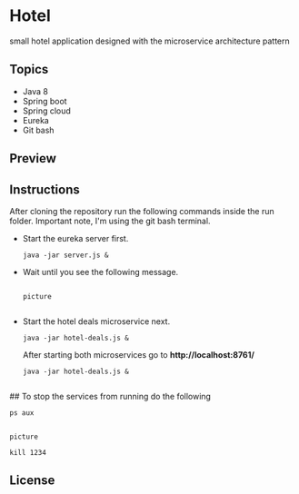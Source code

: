 # Hotel 

small  hotel  application designed  with the microservice  architecture pattern

## Topics
<ul>
  <li>Java 8 </li>
  <li>Spring boot</li>
  <li>Spring cloud</li>
  <li>Eureka</li>
  <li>Git bash</li>
</ul>

## Preview

## Instructions

<p>After cloning the repository run the following commands inside the run folder. Important note, I'm using the git bash 
  terminal.
</p>

<ul>
  <li>Start the eureka server first.
  
```
java -jar server.js &
```
  </li>
    <li> Wait until you see the following message. 
  
```

picture


```
  </li>
  <li>Start the hotel deals microservice next.

```
java -jar hotel-deals.js &
```
</li>After starting both microservices go to  <strong>http://localhost:8761/</strong>
  
  ```
java -jar hotel-deals.js &


```    
</ul>  
## To stop the services from running do the following

```
ps aux 
```

```

picture

```

```
kill 1234 
```

## License


